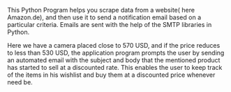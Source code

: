 This Python Program helps you scrape data from a website( here Amazon.de), and then use it to send a notification email based on a particular criteria. Emails are sent with the help of the SMTP libraries in Python. 

Here we have a camera placed close to 570 USD, and if the price reduces to less than 530 USD, the application program prompts the user by sending an automated email with the subject and body that the mentioned product has started to sell at a discounted rate. This enables the user to keep track of the items in his wishlist and buy them at a discounted price whenever need be.